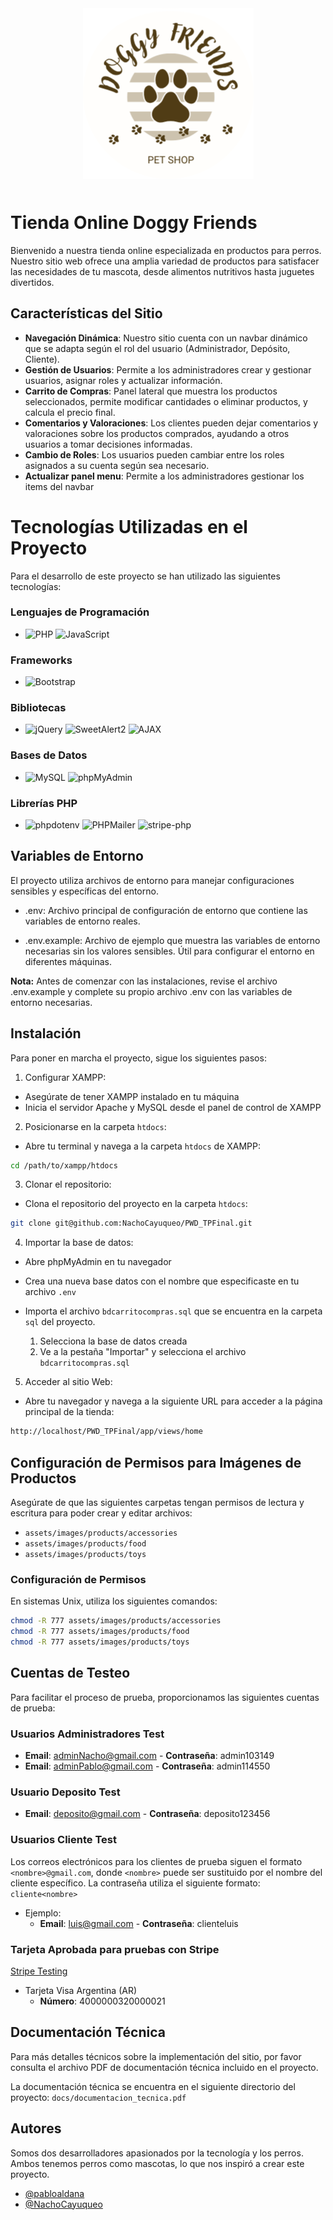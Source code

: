 <div style="text-align: center; margin-bottom:50px">
  <img src="assets/logos/logo_pet_shop.png" alt="Logo_Doggy_Friends">
</div>

# Tienda Online Doggy Friends

Bienvenido a nuestra tienda online especializada en productos para perros. Nuestro sitio web ofrece una amplia variedad de productos para satisfacer las necesidades de tu mascota, desde alimentos nutritivos hasta juguetes divertidos.

## Características del Sitio

- **Navegación Dinámica**: Nuestro sitio cuenta con un navbar dinámico que se adapta según el rol del usuario (Administrador, Depósito, Cliente).
- **Gestión de Usuarios**: Permite a los administradores crear y gestionar usuarios, asignar roles y actualizar información.
- **Carrito de Compras**: Panel lateral que muestra los productos seleccionados, permite modificar cantidades o eliminar productos, y calcula el precio final.
- **Comentarios y Valoraciones**: Los clientes pueden dejar comentarios y valoraciones sobre los productos comprados, ayudando a otros usuarios a tomar decisiones informadas.
- **Cambio de Roles**: Los usuarios pueden cambiar entre los roles asignados a su cuenta según sea necesario.
- **Actualizar panel menu**: Permite a los administradores gestionar los items del navbar

# Tecnologías Utilizadas en el Proyecto

Para el desarrollo de este proyecto se han utilizado las siguientes tecnologías:

### Lenguajes de Programación

- ![PHP](https://img.shields.io/badge/PHP-777BB4?style=flat-square&logo=php&logoColor=white)
  ![JavaScript](https://img.shields.io/badge/JavaScript-F7DF1E?style=flat-square&logo=javascript&logoColor=black)

### Frameworks

- ![Bootstrap](https://img.shields.io/badge/Bootstrap-563D7C?style=flat-square&logo=bootstrap&logoColor=white)

### Bibliotecas

- ![jQuery](https://img.shields.io/badge/jQuery-0769AD?style=flat-square&logo=jquery&logoColor=white)
  ![SweetAlert2](https://img.shields.io/badge/SweetAlert2-44CC11?style=flat-square&logo=sweetalert&logoColor=white)
  ![AJAX](https://img.shields.io/badge/AJAX-FF6C37?style=flat-square&logo=ajax&logoColor=white)

### Bases de Datos

- ![MySQL](https://img.shields.io/badge/MySQL-4479A1?style=flat-square&logo=mysql&logoColor=white)
  ![phpMyAdmin](https://img.shields.io/badge/phpMyAdmin-6C78AF?style=flat-square&logo=phpmyadmin&logoColor=white)

### Librerías PHP

- ![phpdotenv](https://img.shields.io/badge/phpdotenv-4F5B93?style=flat-square&logo=phpdotenv&logoColor=white)
  ![PHPMailer](https://img.shields.io/badge/PHPMailer-3498DB?style=flat-square&logo=phpmailer&logoColor=white)
  ![stripe-php](https://img.shields.io/badge/stripe--php-6772E5?style=flat-square&logo=stripe&logoColor=white)

## Variables de Entorno

El proyecto utiliza archivos de entorno para manejar configuraciones sensibles y específicas del entorno.

- .env: Archivo principal de configuración de entorno que contiene las variables de entorno reales.

- .env.example: Archivo de ejemplo que muestra las variables de entorno necesarias sin los valores sensibles. Útil para configurar el entorno en diferentes máquinas.

**Nota:** Antes de comenzar con las instalaciones, revise el archivo .env.example y complete su propio archivo .env con las variables de entorno necesarias.

## Instalación

Para poner en marcha el proyecto, sigue los siguientes pasos:

1. Configurar XAMPP:

- Asegúrate de tener XAMPP instalado en tu máquina
- Inicia el servidor Apache y MySQL desde el panel de control de XAMPP

2. Posicionarse en la carpeta `htdocs`:

- Abre tu terminal y navega a la carpeta `htdocs` de XAMPP:

```bash
cd /path/to/xampp/htdocs
```

3. Clonar el repositorio:

- Clona el repositorio del proyecto en la carpeta `htdocs`:

```bash
git clone git@github.com:NachoCayuqueo/PWD_TPFinal.git
```

4. Importar la base de datos:

- Abre phpMyAdmin en tu navegador
- Crea una nueva base datos con el nombre que especificaste en tu archivo `.env`
- Importa el archivo `bdcarritocompras.sql` que se encuentra en la carpeta `sql` del proyecto.

  1. Selecciona la base de datos creada
  2. Ve a la pestaña "Importar" y selecciona el archivo `bdcarritocompras.sql`

5. Acceder al sitio Web:

- Abre tu navegador y navega a la siguiente URL para acceder a la página principal de la tienda:

```bash
http://localhost/PWD_TPFinal/app/views/home
```

## Configuración de Permisos para Imágenes de Productos

Asegúrate de que las siguientes carpetas tengan permisos de lectura y escritura para poder crear y editar archivos:

- `assets/images/products/accessories`
- `assets/images/products/food`
- `assets/images/products/toys`

### Configuración de Permisos

En sistemas Unix, utiliza los siguientes comandos:

```bash
chmod -R 777 assets/images/products/accessories
chmod -R 777 assets/images/products/food
chmod -R 777 assets/images/products/toys
```

## Cuentas de Testeo

Para facilitar el proceso de prueba, proporcionamos las siguientes cuentas de prueba:

### Usuarios Administradores Test

- **Email**: adminNacho@gmail.com - **Contraseña**: admin103149
- **Email**: adminPablo@gmail.com - **Contraseña**: admin114550

### Usuario Deposito Test

- **Email**: deposito@gmail.com - **Contraseña**: deposito123456

### Usuarios Cliente Test

Los correos electrónicos para los clientes de prueba siguen el formato `<nombre>@gmail.com`, donde `<nombre>` puede ser sustituido por el nombre del cliente específico.
La contraseña utiliza el siguiente formato: `cliente<nombre>`

- Ejemplo:
  - **Email**: luis@gmail.com - **Contraseña**: clienteluis

### Tarjeta Aprobada para pruebas con Stripe

[Stripe Testing](https://docs.stripe.com/testing?locale=es-419)

- Tarjeta Visa Argentina (AR)
  - **Número**: 4000000320000021

## Documentación Técnica

Para más detalles técnicos sobre la implementación del sitio, por favor consulta el archivo PDF de documentación técnica incluido en el proyecto.

La documentación técnica se encuentra en el siguiente directorio del proyecto: `docs/documentacion_tecnica.pdf`

## Autores

Somos dos desarrolladores apasionados por la tecnología y los perros. Ambos tenemos perros como mascotas, lo que nos inspiró a crear este proyecto.

- [@pabloaldana](https://github.com/pabloaldana)
- [@NachoCayuqueo](https://github.com/NachoCayuqueo)
